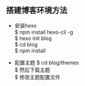 ## 搭建博客环境方法
- 安装hexo  
$ npm install hexo-cli -g  
$ hexo init blog  
$ cd blog  
$ npm install  

- 配置主题
$ cd blog/themes  
$ 然后下载主题   
$ 修改主题配置文件   
